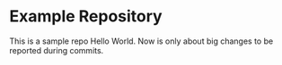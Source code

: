 # Example Repository
This is a sample repo  Hello World.
Now is only about big changes to be reported during commits.
